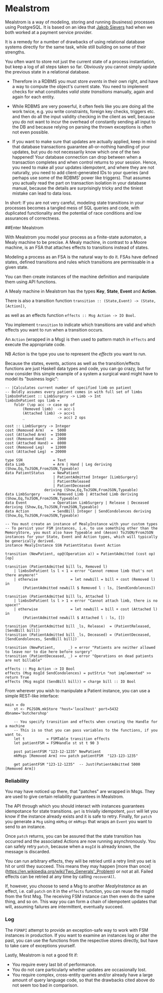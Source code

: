 Mealstrom
=========

Mealstrom is a way of modeling, storing and running (business) processes using PostgreSQL. It is based on an idea that [Jakob Sievers](http://canned.primat.es/) had when we both worked at a payment service provider.

It is a remedy for a number of drawbacks of using relational database systems directly for the same task, while still building on some of their strengths.

You often want to store not just the current state of a process instantiation, but keep a log of all steps taken so far. Obviously you cannot simply update the previous state in a relational database.

* Therefore in a RDBMS you must store *events* in their own right, and have a way to compute the object's current state. You need to implement checks for what constitutes *valid state transitions* manually, again and again for each entity.

* While RDBMS are very powerful, it often feels like you are doing all the work twice, e.g. you write constraints, foreign key checks, triggers etc. and then do all the input validity checking in the client as well, because you do not want to incur the overhead of constantly sending all input to the DB and because relying on parsing the thrown exceptions is often not even possible.

* If you want to make sure that updates are actually applied, keep in mind that database transactions guarantee all-or-nothing handling of your updates, but you do not necessarily know which one of the two happened! Your database connection can drop between when a transaction completes and when control returns to your session. Hence, you need to make all your updates idempotent, and where they are not naturally, you need to add client-generated IDs to your queries (and perhaps use some of the RDBMS' power like triggers). That assumes you actually read the part on transaction isolation in your database manual, because the details are surprisingly tricky and the tiniest mistake can lead to data loss.

In short: If you are not very careful, modeling state transitions in your processes becomes a tangled mess of SQL queries and code, with duplicated functionality and the potential of race conditions and low assurances of correctness.

##Enter Mealstrom

With Mealstrom you model your process as a finite-state automaton, a Mealy machine to be precise. A Mealy machine, in contrast to a Moore machine, is an FSA that attaches effects to transitions instead of states.

Modeling a process as an FSA is the natural way to do it. FSAs have defined states, defined transitions and rules which transitions are permissable in a given state.

You can then create instances of the machine definition and manipulate them using API functions.

A Mealy machine in Mealstrom has the types **Key**, **State**, **Event** and **Action**.

There is also a transition function `transition :: (State,Event) -> (State,[Action])`,

as well as an effects function `effects :: Msg Action -> IO Bool`.

You implement `transition` to indicate which transitions are valid and which effects you want to run when a transition occurs.

An `Action` (wrapped in a Msg) is then used to pattern match in `effects` and execute the appropriate code.

NB *Action* is the type you use to represent the *effects* you want to run.


Because the states, events, actions as well as the transition/effects functions are just Haskell data types and code, you can go crazy, but for now consider this simple example of a system a surgical ward might have to model its "business logic":

```
-- |Calculates current number of specified limb on patient
-- Boldly assumes every patient comes in with full set of limbs
limbsOnPatient :: LimbSurgery -> Limb -> Int
limbsOnPatient ops limb =
    foldr (\op acc -> case op of
        (Removed limb)  -> acc-1
        (Attached limb) -> acc+1
        _               -> acc) 2 ops

cost :: LimbSurgery -> Integer
cost (Removed Arm)   =  5000
cost (Attached Arm)  = 15000
cost (Removed Hand)  =  2000
cost (Attached Hand) =  8000
cost (Removed Leg)   = 12000
cost (Attached Leg)  = 20000

type SSN              = Text
data Limb             = Arm | Hand | Leg deriving (Show,Eq,ToJSON,FromJSON,Typeable)
data PatientStatus    = NewPatient
                      | PatientAdmitted Integer [LimbSurgery]
                      | PatientReleased
                      | PatientDeceased
                  deriving (Show,Eq,ToJSON,FromJSON,Typeable)
data LimbSurgery      = Removed Limb | Attached Limb deriving (Show,Eq,ToJSON,FromJSON,Typeable)
data Event            = Operation LimbSurgery | Release | Deceased deriving (Show,Eq,ToJSON,FromJSON,Typeable)
data Action           = SendBill Integer | SendCondolences deriving (Show,Eq,ToJSON,FromJSON,Typeable)

-- You must create an instance of MealyInstance with your custom types
-- To persist your FSM instances, i.e. to use something other than the MemoryStore, you must also have Typeable and (Aeson) ToJSON/FromJSON instances for your State, Event and Action types, which will typically be generically derived.
instance MealyInstance SSN PatientStatus Event Action

transition (NewPatient, op@(Operation a)) = PatientAdmitted (cost op) [op]

transition (PatientAdmitted bill ls, Removed l)
    | limbsOnPatient ls l < 1 = error "Cannot remove limb that's not there anymore!"
    | otherwise               = let newbill = bill + cost (Removed l) in
        (PatientAdmitted newbill $ Removed l : ls, [SendCondolences])

transition (PatientAdmitted bill ls, Attached l)
	| limbsOnPatient ls l > 1 = error "Cannot attach limb, there is no space!"
	| otherwise               = let newbill = bill + cost (Attached l) in
	    (PatientAdmitted newbill $ Attached l : ls, [])

transition (PatientAdmitted bill _ls, Release)  = (PatientReleased, [SendBill bill])
transition (PatientAdmitted bill _ls, Deceased) = (PatientDeceased, [SendCondolences, SendBill bill])

transition (NewPatient,      _) = error "Patients are neither allowed to leave nor to die here before surgery"
transition (PatientDeceased, _) = error "Operations on dead patients are not billable"

effects :: Msg Action -> IO Bool
effects (Msg msgId SendCondolences) = putStrLn "not implemented" >> return True
effects (Msg msgId (SendBill bill)) = charge bill :: IO Bool
```


From wherever you wish to manipulate a Patient instance, you can use a simple REST-like interface:

```
main = do
	st <- PGJSON.mkStore "host='localhost' port=5432 dbname='butchershop'
	
	-- You specify transition and effects when creating the Handle for a machine
	-- This is so that you can pass variables to the functions, if you want to.
	let t          = FSMTable transition effects
	let patientFSM = FSMHandle st st t 90 3
	
	post patientFSM "123-12-1235" NewPatient
	mkMsgs [Removed Arm] >>= patch patientFSM  "123-123-1235"
	
	get patientFSM "123-12-1235"  -- Just(PatientAdmitted 5000 [Removed Arm])
```


### Reliability
You may have noticed up there, that "patches" are wrapped in Msgs. They are used to give certain reliability guarantees in Mealstrom.

The API through which you should interact with instances guarantees idempotance for state transitions. `get` is trivially idempotent, `post` will let you know if the instance already exists and it is safe to retry. Finally, for `patch` you generate a `Msg` using `mkMsg` or `mkMsgs` that wraps an `Event` you want to send to an instance.

Once `patch` returns, you can be assured that the state transition has occurred and the associated Actions are now running asynchronously. You can safely retry `patch`, because when a `msgId` is already known, the message is discarded.

You can run arbitrary effects, they will be retried until a retry limit you set is hit or until they succeed. This means they may happen [more than once] (https://en.wikipedia.org/wiki/Two_Generals'_Problem) or not at all. Failed effects can be retried at any time by calling `recoverAll`.

If, however, you choose to send a Msg to another _MealyInstance_ as an effect, i.e. call `patch` on it in the `effects` function, you can reuse the msgId from the first Msg. The receiving FSM instance can then even do the same thing, and so on. This way you can form a chain of idempotent updates that will, assuming failures are intermittent, eventually succeed.

### Log
The `FSMAPI` attempt to provide an exception-safe way to work with FSM instances in production. If you want to examine an instances log or alter the past, you can use the functions from the respective stores directly, but have to take care of exceptions yourself.

Lastly, Mealstrom is not a good fit if:

* You require every last bit of performance.
* You do not care particularly whether updates are occasionally lost.
* You require complex, cross-entity queries and/or already have a large amount of query language code, so that the drawbacks cited above do not seem too bad in comparison.

